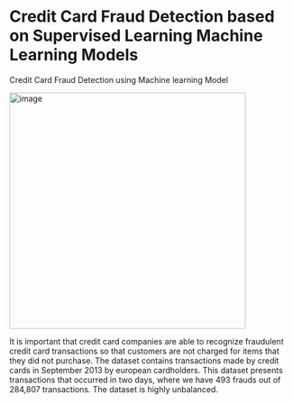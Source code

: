# Credit Card Fraud Detection based on Supervised Learning Machine Learning  Models
Credit Card Fraud Detection using Machine learning Model

<img width="419" alt="image" src="https://github.com/traghuveerrao/creditCardFraudDetection/assets/135767091/c52eaa18-c79c-46ea-a8b1-d005ca03ad89">

It is important that credit card companies are able to recognize fraudulent credit card transactions so that customers are not charged for items that they did not purchase.
The dataset contains transactions made by credit cards in September 2013 by european cardholders. This dataset presents transactions that occurred in two days, where we have 493 frauds out of 284,807 transactions. The dataset is highly unbalanced.
